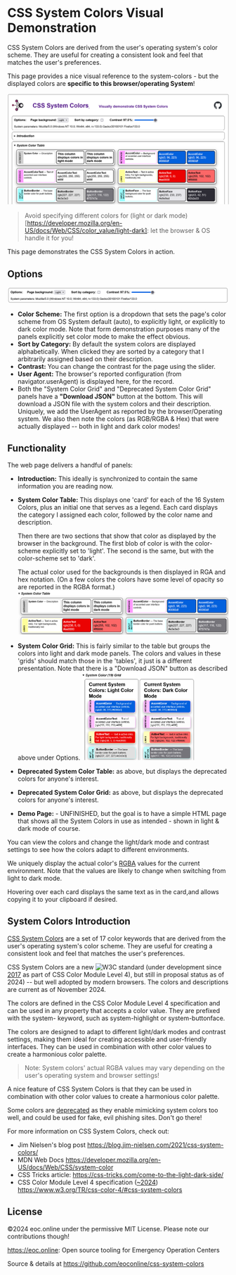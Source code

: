 # CSS System Colors Visual Demonstration

CSS System Colors are derived from the user's operating system's color scheme.
They are useful for creating a consistent look and feel that matches the user's
preferences.

This page provides a nice visual reference to the system-colors - but the
displayed colors are **specific to this browser/operating System**!

![alt text](images/Screenshot-Options&SystemColorTable.png)

> Avoid specifying different colors for (light or dark
> mode)[https://developer.mozilla.org/en-US/docs/Web/CSS/color_value/light-dark]:
> let the browser & OS handle it for you!

This page demonstrates the CSS System Colors in action.

## Options

![alt text](images/Screenshot-Options.png)

- **Color Scheme:** The first option is a dropdown that sets the page's color
  scheme from OS System default (auto), to explicitly light, or explicitly to
  dark color mode. Note that form demonstration purposes many of the panels
  explicitly set color mode to make the effect obvious.
- **Sort by Category:** By default the system colors are displayed
  alphabetically. When clicked they are sorted by a category that I arbitrarily
  assigned based on their description.
- **Contrast:** You can change the contrast for the page using the slider.
- **User Agent:** The browser's reported configuration (from
  navigator.userAgent) is displayed here, for the record.
- Both the "System Color Grid" and "Deprecated System Color Grid" panels have a
  **"Download JSON"** button at the bottom. This will download a JSON file with
  the system colors and their description. Uniquely, we add the UserAgent as
  reported by the browser/Operating system. We also then note the colors (as
  RGB/RGBA & Hex) that were actually displayed -- both in light and dark color
  modes!

## Functionality

The web page delivers a handful of panels:

- **Introduction:** This ideally is synchronized to contain the same information
  you are reading now.
- **System Color Table:** This displays one 'card' for each of the 16 System
  Colors, plus an initial one that serves as a legend. Each card displays the
  category I assigned each color, followed by the color name and description.

  Then there are two sections that show that color as displayed by the browser
  in the background. The first blob of color is with the color-scheme explicitly
  set to 'light'. The second is the same, but with the color-scheme set to
  'dark'.

  The actual color used for the backgrounds is then displayed in RGA and hex
  notation. (On a few colors the colors have some level of opacity so are
  reported in the RGBA format.)
  ![System Color Table](images/Screenshot-SystemColorTable.png)

- **System Color Grid:** This is fairly similar to the table but groups the
  colors into light and dark mode panels. The colors and values in these 'grids'
  should match those in the 'tables', it just is a different presentation. Note
  that there is a "Download JSON" button as described above under Options.
  <img src="images/Screenshot-SystemColorsGrid.png" alt="System Colors Grid" height="200px">

- **Deprecated System Color Table:** as above, but displays the deprecated
  colors for anyone's interest.
- **Deprecated System Color Grid:** as above, but displays the deprecated colors
  for anyone's interest.
- **Demo Page:** - UNFINISHED, but the goal is to have a simple HTML page that
  shows all the System Colors in use as intended - shown in light & dark mode of
  course.

You can view the colors and change the light/dark mode and contrast settings to
see how the colors adapt to different environments.

We uniquely display the actual color's
[RGBA](https://drafts.csswg.org/css-color/#rgb-functions) values for the current
environment. Note that the values are likely to change when switching from light
to dark mode.

Hovering over each card displays the same text as in the card,and allows copying
it to your clipboard if desired.

## System Colors Introduction

[CSS System Colors](https://drafts.csswg.org/css-color/#css-system-colors) are a
set of 17 color keywords that are derived from the user's operating system's
color scheme. They are useful for creating a consistent look and feel that
matches the user's preferences.

CSS System Colors are a new ![W3C](W3C.png) standard (under development since
[2017](https://www.w3.org/standards/history/css-color-4/) as part of CSS Color
Module Level 4), but still in proposal status as of 2024) -- but well adopted by
modern browsers. The colors and descriptions are current as of November 2024.

The colors are defined in the CSS Color Module Level 4 specification and can be
used in any property that accepts a color value. They are prefixed with the
system- keyword, such as system-highlight or system-buttonface.

The colors are designed to adapt to different light/dark modes and contrast
settings, making them ideal for creating accessible and user-friendly
interfaces. They can be used in combination with other color values to create a
harmonious color palette.

> Note: System colors' actual RGBA values may vary depending on the user's
> operating system and browser settings!

A nice feature of CSS System Colors is that they can be used in combination with
other color values to create a harmonious color palette.

Some colors are
[deprecated](https://drafts.csswg.org/css-color/#typedef-deprecated-color) as
they enable mimicking system colors too well, and could be used for fake, evil
phishing sites. Don't go there!

For more information on CSS System Colors, check out:

- Jim Nielsen's blog post <https://blog.jim-nielsen.com/2021/css-system-colors/>
- MDN Web Docs <https://developer.mozilla.org/en-US/docs/Web/CSS/system-color>
- CSS Tricks article: <https://css-tricks.com/come-to-the-light-dark-side/>
- CSS Color Module Level 4 specification
  ([~2024](https://www.w3.org/standards/history/css-color-4/))
  <https://www.w3.org/TR/css-color-4/#css-system-colors>

## License

©2024 eoc.online under the permissive MIT License. Please note our contributions
though!

<https://eoc.online>: Open source tooling for Emergency Operation Centers

Source & details at <https://github.com/eoconline/css-system-colors>

